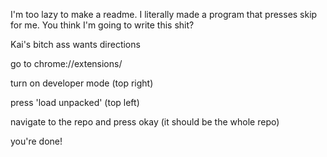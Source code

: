 I'm too lazy to make a readme. I literally made a program that presses
skip for me. You think I'm going to write this shit?

Kai's bitch ass wants directions

go to chrome://extensions/

turn on developer mode (top right)

press 'load unpacked' (top left)

navigate to the repo and press okay (it should be the whole repo)

you're done!